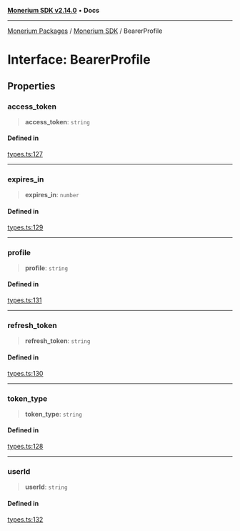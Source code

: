 [**Monerium SDK v2.14.0**](../Packages.md) • **Docs**

***

[Monerium Packages](../../Packages.md) / [Monerium SDK](../Monerium%20SDK.md) / BearerProfile

# Interface: BearerProfile

## Properties

### access\_token

> **access\_token**: `string`

#### Defined in

[types.ts:127](https://github.com/monerium/js-monorepo/blob/ffeefd2a9bccc0d18acecd9390a7bfced5720c17/packages/sdk/src/types.ts#L127)

***

### expires\_in

> **expires\_in**: `number`

#### Defined in

[types.ts:129](https://github.com/monerium/js-monorepo/blob/ffeefd2a9bccc0d18acecd9390a7bfced5720c17/packages/sdk/src/types.ts#L129)

***

### profile

> **profile**: `string`

#### Defined in

[types.ts:131](https://github.com/monerium/js-monorepo/blob/ffeefd2a9bccc0d18acecd9390a7bfced5720c17/packages/sdk/src/types.ts#L131)

***

### refresh\_token

> **refresh\_token**: `string`

#### Defined in

[types.ts:130](https://github.com/monerium/js-monorepo/blob/ffeefd2a9bccc0d18acecd9390a7bfced5720c17/packages/sdk/src/types.ts#L130)

***

### token\_type

> **token\_type**: `string`

#### Defined in

[types.ts:128](https://github.com/monerium/js-monorepo/blob/ffeefd2a9bccc0d18acecd9390a7bfced5720c17/packages/sdk/src/types.ts#L128)

***

### userId

> **userId**: `string`

#### Defined in

[types.ts:132](https://github.com/monerium/js-monorepo/blob/ffeefd2a9bccc0d18acecd9390a7bfced5720c17/packages/sdk/src/types.ts#L132)
